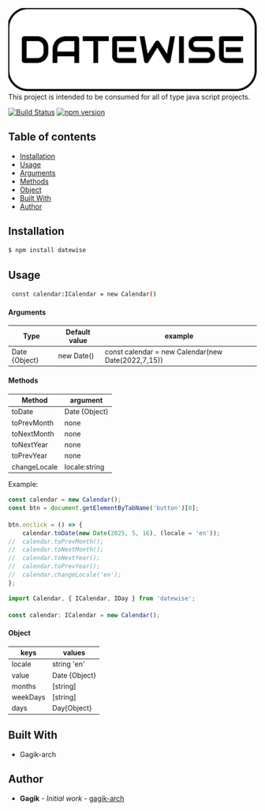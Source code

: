 <a href="#">
    <img src="./datewise.png" width="auto" title="demo">
</a>
This project is intended to be consumed for all of type java script projects.

[![Build Status](https://github.com/Gagik-arch/datewise)](https://github.com/Gagik-arch/datewise)
[![npm version](https://www.npmjs.com/package/datewise)](https://www.npmjs.com/package/datewise)

## Table of contents

-   [Installation](#installation)
-   [Usage](#usage)
-   [Arguments](#Arguments)
-   [Methods](#Methods)
-   [Object](#Object)
-   [Built With](#built-with)
-   [Author](#author)

## Installation

```sh
$ npm install datewise
```

## Usage

```sh
 const calendar:ICalendar = new Calendar()
```

#### Arguments

| Type          | Default value | example                                            |
| ------------- | ------------- | -------------------------------------------------- |
| Date {Object} | new Date()    | const calendar = new Calendar(new Date(2022,7,15)) |

#### Methods

| Method      | argument      |
| ----------- | ------------- |
| toDate      | Date {Object} |
| toPrevMonth | none          |
| toNextMonth | none          |
| toNextYear  | none          |
| toPrevYear  | none          |
| changeLocale| locale:string |

Example:

```js
const calendar = new Calendar();
const btn = document.getElementByTabName('button')[0];

btn.onclick = () => {
    calendar.toDate(new Date(2025, 5, 16), (locale = 'en'));
//  calendar.toPrevMonth();
//  calendar.toNextMonth();
//  calendar.toNextYear();
//  calendar.toPrevYear();
//  calendar.changeLocale('en');
};
```

```ts
import Calendar, { ICalendar, IDay } from 'datewise';

const calendar: ICalendar = new Calendar();
```

#### Object

| keys     | values        |
| -------- | ------------- |
| locale   | string 'en'   |
| value    | Date {Object} |
| months   | [string]      |
| weekDays | [string]      |
| days     | Day{Object}   |

## Built With

-   Gagik-arch

## Author

-   **Gagik** - _Initial work_ - [gagik-arch](https://github.com/Gagik-arch/datewise)

